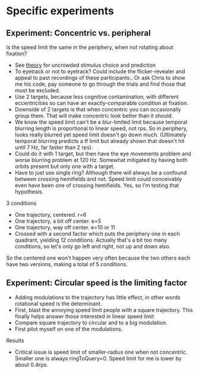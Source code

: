 Specific experiments
==============

## Experiment: Concentric vs. peripheral
Is the speed limit the same in the periphery, when not rotating about fixation?
- See [theory](analysis/theory.md) for uncrowded stimulus choice and prediction
- To eyetrack or not to eyetrack? Could include the flicker-revealer and appeal to past recordings of these participants.. Or ask Chris to show me his code, pay someone to go through the trials and find those that must be excluded.
- Use 2 targets, because less cognitive contamination, with different eccentricities so can have an exactly-comparable condition at fixation.
- Downside of 2 targets is that when concentric you can occasionally group them. That will make concentric look better than it should.
- We know the speed limit can't be a blur-limited limit because temporal blurring length is proportional to linear speed, not rps. So in periphery, looks really blurred yet speed limit doesn't go down much. (Ultimately temporal blurring predicts a tf limit but already shown that doesn't hit until 7 Hz, far faster than 2 rps).
- Could do it with 1 target, but then have the eye movements problem and worse blurring problem at 120 Hz. Somewhat mitigated by having both orbits present but only one with a target.
- Have to just use single ring? Although there will always be a confound between crossing hemifields and not. Speed limit could conceivably even have been one of crossing hemifields. Yes, so I'm testing that hypothesis.

3 conditions
- One trajectory, centered.  r=6
- One trajectory, a bit off center. e=5
- One trajectory, way off center. e=10 or 11
- Crossed with a second factor which puts the periphery one in each quadrant, yielding 12 conditions. Actually that's a bit too many conditions, so let's only go left and right, not up and down also.

So the centered one won't happen very often because the two others each have two versions, making a total of 5 conditions.

## Experiment: Circular speed is the limiting factor

- Adding modulations to the trajectory has little effect, in other words rotational speed is the determinant.  
- First, blast the annoying speed limit people with a square trajectory. This finally helps answer those interested in linear speed limit
- Compare square trajectory to circular and to a big modulation.
- First pilot myself on one of the modulations.

Results
- Critical issue is speed limit of smaller-radius one when not concentric. Smaller one is always ringToQuery=0. Speed limit for me is lower by about 0.4rps.


